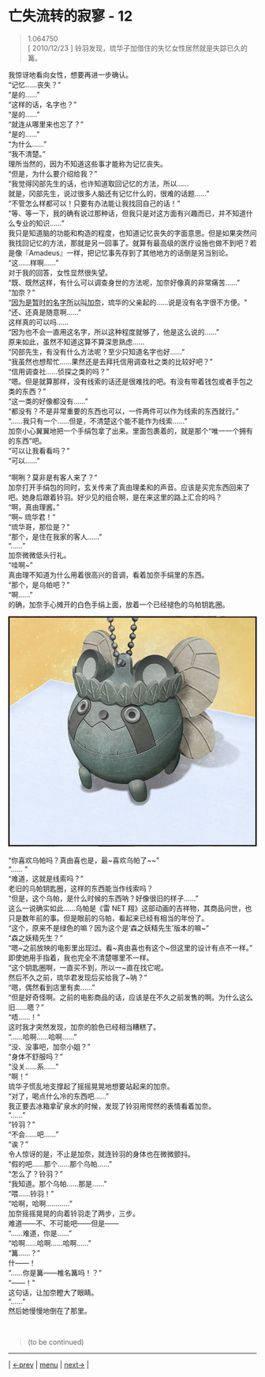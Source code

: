 # 亡失流转的寂寥 - 12
> 1.064750  
> [ 2010/12/23 ] 铃羽发现，琉华子加借住的失忆女性居然就是失踪已久的篝。  

我惊讶地看向女性，想要再进一步确认。  
“记忆……丧失？”  
“是的……”  
“这样的话，名字也？”  
“是的……”  
“就连从哪里来也忘了？”  
“是的……”  
“为什么……”  
“我不清楚。”  
理所当然的，因为不知道这些事才能称为记忆丧失。  
“但是，为什么要介绍给我？”  
“我觉得冈部先生的话，也许知道取回记忆的方法，所以……  
 就是，冈部先生，说过很多人脑还有记忆什么的，很难的话题……”  
“不管怎么样都可以！只要有办法能让我找回自己的话！”  
“等、等一下，我的确有说过那种话，但我只是对这方面有兴趣而已，并不知道什么专业的知识……”  
我只是知道脑的功能和构造的程度，也知道记忆丧失的字面意思。但是如果突然问我找回记忆的方法，那就是另一回事了。就算有最高级的医疗设施也做不到吧？若是像『Amadeus』一样，把记忆事先存到了其他地方的话倒是另当别论。  
“这……样啊……”  
对于我的回答，女性显然很失望。  
“既、既然这样，有什么可以调查身世的方法呢，加奈好像真的非常痛苦……”  
“加奈？”  
“<abbr title="暂时的名字，日语为“仮の名前(kari no namae)”，简称为“仮名(kana)”，直接翻译是“暂名”，用作人名则翻译为“加奈”">因为是暂时的名字所以叫加奈</abbr>，琉华的父亲起的……说是没有名字很不方便。"  
“还、还真是随意啊……”  
这样真的可以吗……  
“因为也不会一直用这名字，所以这种程度就够了，他是这么说的……”  
原来如此，虽然不知道这算不算深思熟虑……  
“冈部先生，有没有什么方法呢？至少只知道名字也好……”  
“我虽然也想帮忙……果然还是去拜托信用调查社之类的比较好吧？”  
“信用调查社……侦探之类的吗？”  
“嗯。但是就算那样，没有线索的话还是很难找的吧。有没有带着钱包或者手包之类的东西？”  
“这一类的好像都没有……”  
“都没有？不是非常重要的东西也可以，一件两件可以作为线索的东西就行。”  
“……我只有一个……但是，不清楚这个能不能作为线索……”  
加奈小心翼翼地把一个手绢包拿了出来。里面包裹着的，就是那个“唯一一个拥有的东西”吧。  
“可以让我看看吗？”  
“可以……”  

“啊咧？莫非是有客人来了？”  
加奈打开手绢包的同时，玄关传来了真由理柔和的声音。应该是买完东西回来了吧。她身后跟着铃羽。好少见的组合啊，是在来这里的路上汇合的吗？  
“啊，真由理酱。”  
“啊\~ 琉华君！”  
“琉华哥，那位是？”  
“那个，是住在我家的客人……”  
“……”  
加奈微微低头行礼。  
“哇啊\~”  
真由理不知道为什么用着很高兴的音调，看着加奈手绢里的东西。  
“那个，是乌帕吧？”  
“啊……”  
的确，加奈手心摊开的白色手绢上面，放着一个已经褪色的乌帕钥匙圈。  

![](../img/0062-1.png)

“你喜欢乌帕吗？真由喜也是，最\~喜欢乌帕了\~\~”  
“…… ”  
“难道，这就是线索吗？”  
老旧的乌帕钥匙圈，这样的东西能当作线索吗？  
“但是，这个乌帕，是什么时候的东西呐？好像很旧的样子……”  
这么一说确实如此……乌帕是《雷 NET 翔》这部动画的吉祥物，其商品问世，也只是数年前的事。但是眼前的乌帕，看起来已经有相当的年份了。  
“这个，原来不是绿色的嘛？因为这个是‘森之妖精先生’版本的嘛\~”  
“森之妖精先生？”  
“嗯\~之前放映的电影里出现过。看\~真由喜也有这个\~但这里的设计有点不一样。”  
即使她用手指着，我也完全不清楚哪里不一样。  
“这个钥匙圈啊，一直买不到，所以一\~直在找它呢。  
 然后不久之前，琉华君发现后买给我了\~呐？”  
“嗯，偶然看到店里有卖……”  
“但是好奇怪啊。之前的电影商品的话，应该是在不久之前发售的啊。为什么这么旧……嗯？”  
“唔……！”  
这时我才突然发现，加奈的脸色已经相当糟糕了。  
“……哈啊……哈啊……”  
“没、没事吧，加奈小姐？”  
“身体不舒服吗？”  
“没关……系……”  
“啊！”  
琉华子慌乱地支撑起了摇摇晃晃地想要站起来的加奈。  
“对了，喝点什么冷的东西吧……”  
我正要去冰箱拿矿泉水的时候，发现了铃羽用愕然的表情看着加奈。  
“……”  
“铃羽？”  
“不会……吧……”  
“诶？”  
令人惊讶的是，不止是加奈，就连铃羽的身体也在微微颤抖。  
“假的吧……那个……那个乌帕……”  
“怎么了？铃羽？”  
“我知道。那个乌帕……那是……”  
“喂……铃羽！”  
“哈啊，哈啊…………”  
加奈摇摇晃晃的向着铃羽走了两步，三步。  
难道——不、不可能吧——但是——  
“……难道，你是……”  
“哈啊……哈啊……哈啊……”  
“篝……？”  
什——！  
“……你是篝——椎名篝吗！？”  
“——！”  
这句话，让加奈瞪大了眼睛。  
“……”  
然后她慢慢地倒在了那里。  


<br/>

> (to be continued)
---

| [←prev](./0061) | [menu](../) | [next→](./0063) |
